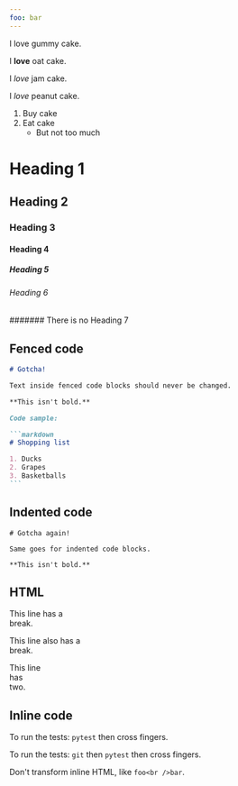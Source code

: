 ```yaml
---
foo: bar
---
```

I love gummy cake.

I **love** oat cake.

I *love* jam cake.

I _love_ peanut cake.

1. Buy cake
2. Eat cake
    - But not too much

# Heading 1

## Heading 2

### Heading 3

#### Heading 4

##### Heading 5

###### Heading 6

####### There is no Heading 7

## Fenced code

```markdown
# Gotcha!

Text inside fenced code blocks should never be changed.

**This isn't bold.**
```

````markdown
Code sample:

```markdown
# Shopping list

1. Ducks
2. Grapes
3. Basketballs
```
````

## Indented code

    # Gotcha again!

    Same goes for indented code blocks.

    **This isn't bold.**

## HTML

This line has a<br />break.

This line also has a<br/>break.

This line<br />has<br />two.

## Inline code

To run the tests: `pytest` then cross fingers.

To run the tests: `git` then `pytest` then cross fingers.

Don't transform inline HTML, like `foo<br />bar`.
